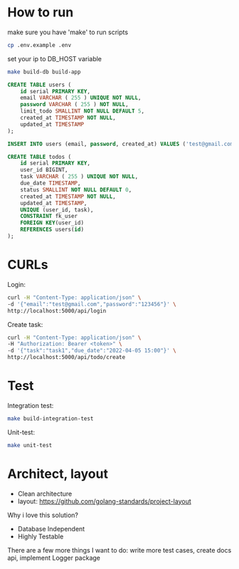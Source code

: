 # How to run
make sure you have 'make' to run scripts

```sh
cp .env.example .env
```

set your ip to DB_HOST variable

```sh
make build-db build-app
```

```sql
CREATE TABLE users (
	id serial PRIMARY KEY,
	email VARCHAR ( 255 ) UNIQUE NOT NULL,
	password VARCHAR ( 255 ) NOT NULL,
    limit_todo SMALLINT NOT NULL DEFAULT 5,
	created_at TIMESTAMP NOT NULL,
	updated_at TIMESTAMP
);

INSERT INTO users (email, password, created_at) VALUES ('test@gmail.com', 'jZae727K08KaOmKSgOaGzww/XVqGr/PKEgIMkjrcbJI=', now());

CREATE TABLE todos (
	id serial PRIMARY KEY,
	user_id BIGINT,
	task VARCHAR ( 255 ) UNIQUE NOT NULL,
	due_date TIMESTAMP,
	status SMALLINT NOT NULL DEFAULT 0,
	created_at TIMESTAMP NOT NULL,
	updated_at TIMESTAMP,
	UNIQUE (user_id, task),
	CONSTRAINT fk_user
	FOREIGN KEY(user_id)
	REFERENCES users(id)
);
```
# CURLs

Login:
```sh
curl -H "Content-Type: application/json" \
-d '{"email":"test@gmail.com","password":"123456"}' \
http://localhost:5000/api/login
```

Create task:

```sh
curl -H "Content-Type: application/json" \
-H "Authorization: Bearer <token>" \
-d '{"task":"task1","due_date":"2022-04-05 15:00"}' \
http://localhost:5000/api/todo/create
```

# Test

Integration test:
```sh
make build-integration-test
```

Unit-test:
```sh
make unit-test
```

# Architect, layout

- Clean architecture
- layout: https://github.com/golang-standards/project-layout

Why i love this solution?
- Database Independent
- Highly Testable

There are a few more things I want to do: write more test cases, create docs api, implement Logger package
